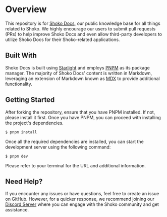 # Overview

This repository is for [Shoko Docs](https://docs.shokoanime.com), our public knowledge base for all things related to
Shoko. We highly encourage our users to submit pull requests (PRs) to help improve Shoko Docs and even allow third-party
developers to utilize Shoko Docs for their Shoko-related applications.

## Built With

Shoko Docs is built using [Starlight](https://starlight.astro.build/) and employs [PNPM](https://pnpm.io/) as its
package manager. The majority of Shoko Docs' content is written in Markdown, leveraging an extension of Markdown known
as [MDX](https://mdxjs.com/) to provide additional functionality.

## Getting Started

After forking the repository, ensure that you have PNPM installed. If not, please install it first. Once you have PNPM,
you can proceed with installing the project's dependencies.

```
$ pnpm install
```

Once all the required dependencies are installed, you can start the development server using the following command:

```
$ pnpm dev
```

Please refer to your terminal for the URL and additional information.

## Need Help?

If you encounter any issues or have questions, feel free to create an issue on GitHub. However, for a quicker response,
we recommend joining our [Discord Server](https://discord.gg/vpeHDsg) where you can engage with the Shoko community and
get assistance.
